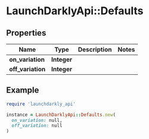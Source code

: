 # LaunchDarklyApi::Defaults

## Properties

| Name | Type | Description | Notes |
| ---- | ---- | ----------- | ----- |
| **on_variation** | **Integer** |  |  |
| **off_variation** | **Integer** |  |  |

## Example

```ruby
require 'launchdarkly_api'

instance = LaunchDarklyApi::Defaults.new(
  on_variation: null,
  off_variation: null
)
```


